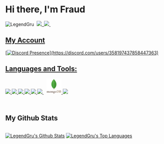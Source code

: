 

# Hi there, I'm Fraud
<img src="https://komarev.com/ghpvc/?username=LegendGru&label=Profile+Viewers&style=plastic&color=blue" alt="LegendGru" />&nbsp;
<a href="https://instagram.com/yiit.ozcn"><img src="https://img.shields.io/static/v1?label=Follow&message=yiit.ozcn&color=red&?style=plastic&logo=Instagram"/>&nbsp;
<a href="https://legendgru.github.io/LegendGruu/"><img src="https://img.shields.io/static/v1?label=Click&message=Contact%20Me&color=blueviolet&?style=plastic&"/>&nbsp;


## My Account

[![Discord Presence](https://lanyard-profile-readme.vercel.app/api/358197437858447363?theme=dark&bg=0e0d0d&animated=false&hideDiscrim=true&borderRadius=20px&idleMessage=Probably%20doing%20something%20else...)](https://discord.com/users/358197437858447363)



## Languages and Tools:

<p align="left"> 
    <a href="https://www.java.com" target="_blank"> <img src="https://img.icons8.com/color/48/000000/java-coffee-cup-logo.png"/> </a>
    <a href="https://developer.mozilla.org/en-US/docs/Web/JavaScript" target="_blank"> <img src="https://img.icons8.com/color/48/000000/javascript.png"/> </a> 
    <a href="https://www.w3.org/html/" target="_blank"> <img src="https://img.icons8.com/color/48/000000/html-5.png"/> </a>  
    <a href="https://getbootstrap.com" target="_blank"> <img src="https://img.icons8.com/color/48/000000/bootstrap.png"/> </a> 
    <a href="https://www.python.org" target="_blank"> <img src="https://img.icons8.com/color/48/000000/python.png"/> </a> 
    <a style="padding-right:8px;" href="https://nodejs.org" target="_blank"> <img src="https://img.icons8.com/color/48/000000/nodejs.png"/> </a> 
    <a href="https://www.mongodb.com/" target="_blank"> <img src="https://raw.githubusercontent.com/devicons/devicon/master/icons/mongodb/mongodb-original-wordmark.svg" alt="mongodb" width="48" height="48"/> </a> 
    <a href="https://git-scm.com/" target="_blank"> <img src="https://img.icons8.com/color/48/000000/git.png"/> </a> 
    
    
</p>

<!-- [![React Badge](https://img.shields.io/badge/-React-61DBFB?style=for-the-badge&labelColor=black&logo=react&logoColor=61DBFB)](#)  [![Javascript Badge](https://img.shields.io/badge/-Javascript-F0DB4F?style=for-the-badge&labelColor=black&logo=javascript&logoColor=F0DB4F)](#) [![Typescript Badge](https://img.shields.io/badge/-Typescript-007acc?style=for-the-badge&labelColor=black&logo=typescript&logoColor=007acc)](#) [![Nodejs Badge](https://img.shields.io/badge/-Nodejs-3C873A?style=for-the-badge&labelColor=black&logo=node.js&logoColor=3C873A)](#) [![GraphQL Badge](https://img.shields.io/badge/-GraphQl-e535ab?style=for-the-badge&labelColor=black&logo=node.js&logoColor=e535ab)](#) -->
<br/>


## My Github Stats

  <br/>
    <a href="https://github.com/LegendGru/github-readme-stats"><img alt="LegendGru's Github Stats" src="https://github-readme-stats.vercel.app/api?username=LegendGru&show_icons=true&count_private=true&theme=react&hide_border=true&bg_color=0D1117" /></a>
  <a href="https://github.com/LegendGru/github-readme-stats"><img alt="LegendGru's Top Languages" src="https://github-readme-stats.vercel.app/api/top-langs/?username=SubhamRaoniar28&langs_count=8&count_private=true&layout=compact&theme=react&hide_border=true&bg_color=0D1117" /></a>
  <br/>
